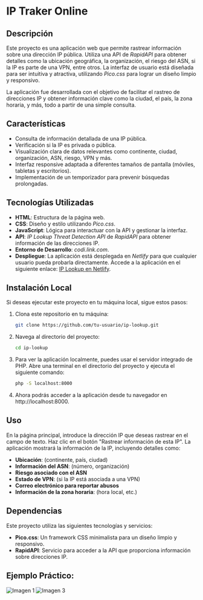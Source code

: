 # IP Traker Online

## Descripción

Este proyecto es una aplicación web que permite rastrear información sobre una dirección IP pública. Utiliza una API de *RapidAPI* para obtener detalles como la ubicación geográfica, la organización, el riesgo del ASN, si la IP es parte de una VPN, entre otros. La interfaz de usuario está diseñada para ser intuitiva y atractiva, utilizando *Pico.css* para lograr un diseño limpio y responsivo.

La aplicación fue desarrollada con el objetivo de facilitar el rastreo de direcciones IP y obtener información clave como la ciudad, el país, la zona horaria, y más, todo a partir de una simple consulta.

## Características

- Consulta de información detallada de una IP pública.
- Verificación si la IP es privada o pública.
- Visualización clara de datos relevantes como continente, ciudad, organización, ASN, riesgo, VPN y más.
- Interfaz responsive adaptada a diferentes tamaños de pantalla (móviles, tabletas y escritorios).
- Implementación de un temporizador para prevenir búsquedas prolongadas.

## Tecnologías Utilizadas

- **HTML**: Estructura de la página web.
- **CSS**: Diseño y estilo utilizando *Pico.css*.
- **JavaScript**: Lógica para interactuar con la API y gestionar la interfaz.
- **API**: *IP Lookup Threat Detection API* de *RapidAPI* para obtener información de las direcciones IP.
- **Entorno de Desarrollo**: *codi.link.com*.
- **Despliegue**: La aplicación está desplegada en *Netlify* para que cualquier usuario pueda probarla directamente. Accede a la aplicación en el siguiente enlace: [IP Lookup en Netlify](https://stalwart-flan-c3ea60.netlify.app/).

## Instalación Local

Si deseas ejecutar este proyecto en tu máquina local, sigue estos pasos:

1. Clona este repositorio en tu máquina:
   ```bash
   git clone https://github.com/tu-usuario/ip-lookup.git
2. Navega al directorio del proyecto:
   ```bash
   cd ip-lookup
3. Para ver la aplicación localmente, puedes usar el servidor integrado de PHP. Abre una terminal en el directorio del proyecto y ejecuta el siguiente comando:
   ```bash
   php -S localhost:8000
4. Ahora podrás acceder a la aplicación desde tu navegador en http://localhost:8000.

## Uso
En la página principal, introduce la dirección IP que deseas rastrear en el campo de texto. Haz clic en el botón "Rastrear información de esta IP". La aplicación mostrará la información de la IP, incluyendo detalles como:
-   **Ubicación**: (continente, país, ciudad)
-   **Información del ASN**: (número, organización)
-   **Riesgo asociado con el ASN**
-   **Estado de VPN**: (si la IP está asociada a una VPN)
-   **Correo electrónico para reportar abusos**
-   **Información de la zona horaria**: (hora local, etc.)

## Dependencias
Este proyecto utiliza las siguientes tecnologías y servicios:
-   **Pico.css**: Un framework CSS minimalista para un diseño limpio y responsivo.
-   **RapidAPI**: Servicio para acceder a la API que proporciona información sobre direcciones IP.

## Ejemplo Práctico:
![Imagen 1](images/img1.png)
![Imagen 3](images/img3.png)


